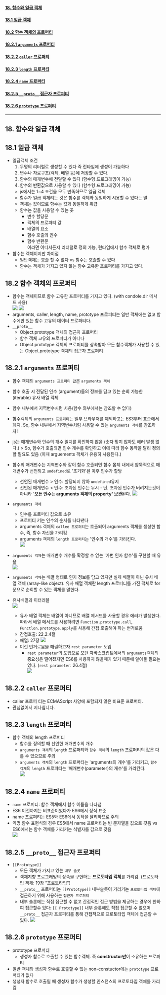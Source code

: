 #### [18. 함수와 일급 객체](#18-함수와-일급-객체-1)

#### [18.1 일급 객체](#181-일급-객체-1)

#### [18.2 함수 객체의 프로퍼티](#182-함수-객체의-프로퍼티-1)

#### [18.2.1 `arguments` 프로퍼티](#1821-arguments-프로퍼티-1)

#### [18.2.2 `caller` 프로퍼티](#1822-caller-프로퍼티-1)

#### [18.2.3 `length` 프로퍼티](#1823-length-프로퍼티-1)

#### [18.2.4 `name` 프로퍼티](#1824-name-프로퍼티-1)

#### [18.2.5 `__proto__` 접근자 프로퍼티](#1825-__proto__-접근자-프로퍼티-1)

#### [18.2.6 `prototype` 프로퍼티](#1826-prototype-프로퍼티-1)

<hr>

## 18. 함수와 일급 객체

## 18.1 일급 객체

- 일급객체 조건
  1. 무명의 리터럴로 생성할 수 있다 즉 런타임에 생성이 가능하다
  2. 변수나 자료구조(객체, 배열 등)에 저장할 수 있다.
  3. 함수의 매개변수에 전달할 수 있다 (함수형 프로그래밍이 가능)
  4. 함수의 반환값으로 사용할 수 있다 (함수형 프로그래밍이 가능)
  - js에서는 1~4 조건을 모두 만족하므로 일급 객체
  - 함수가 일급 객체리는 것은 함수를 객체와 동일하게 시용할 수 있다는 말
  - 객체는 값이므로 함수는 값과 동일하게 취급
  - 함수는 값을 사용할 수 있는 곳
    - 변수 할당문
    - 객체의 프로퍼티 값
    - 배열의 요소
    - 함수 호출의 인수
    - 함수 반환문  
      이라면 어디서든지 리터럴로 정의 가능, 런타임에서 함수 객체로 평가
- 함수는 객체이지만 차이점
  - 일반객체는 호출 할 수 없다 vs 함수는 호출할 수 있다
  - 함수는 객체가 가지고 있지 않는 함수 고유한 프로퍼티를 가지고 있다.

## 18.2 함수 객체의 프로퍼티

- 함수는 객체이므로 함수 고유한 프로퍼티를 가지고 있다. (with condole.dir 메서드 사용)  
  ![](img/2021-03-03-20-19-08.png)
  ![](img/2021-03-03-20-19-46.png)
- arguments, caller, length, name, prototype 프로퍼티는 일반 객체에는 없고 함수에만 있는 함수 고유의 데이터 프로퍼티다.
- `__proto__`
  - Object.prototype 객체의 접근자 프로퍼티
  - 함수 객체 고유의 프로퍼티가 아니다
  - Object.prototype 객체의 프로퍼티를 상속받아 모든 함수객체가 사용할 수 있는 Object.prototype 객체의 접근자 프로퍼티

## 18.2.1 `arguments` 프로퍼티

- 함수 객체의 `arguments 프로퍼티 값`은 `arguments 객체`
- 함수 호출 시 전달된 인수 (argument)들의 정보를 담고 있는 순회 가능한(iterable) 유사 배열 객체
- 함수 내부에서 지역변수처럼 사용(함수 외부에서는 참조할 수 없다)
- 함수객체의 `arguments 프로퍼티`는 일부 브라우저를 제외하고는 ES3부터 표준에서 폐지. So, 함수 내부에서 지역변수처럼 사용할 수 있는 `arguments 객체`를 참조하자!
- js는 매개변수와 인수의 개수 일치를 확인하지 않음 (숫자 맞지 않아도 에러 발생 없다.) > So, 함수가 호출되면 인수 개수를 확인하고 이에 따라 함수 동작을 달리 정의할 필요도 있음 (이때 arguements 객체가 유용히 사용된다.)
- 함수의 매개변수는 지역변수와 같이 함수 호출되면 함수 몸체 내에서 암묵적으로 매개변수가 선언되고 `undefined`로 '초기화'된 이후 인수가 할당
  - 선언된 매개변수 > 인수: 할당되지 않아 `undefined`유지
  - 선언된 매개변수 < 인수: 초과된 인수는 무시 - 단, 초과된 인수가 버려지는것이 아니라 '**모든 인수는 arguments 객체의 property' 보관**된다.
    ![](img/2021-03-03-21-20-42.png)
- `arguments 객체`
  - 인수를 프로퍼티 값으로 소유
  - 프로퍼티 키는 인수의 순서를 나타낸다
  - arguments 객체의 `callee 프로퍼티`는 호출되어 arguments 객체를 생성한 함수, 즉, 함수 자신을 가리킴
  - arguments 객체의 `length 프로퍼티`는 '인수의 개수'를 가리킨다.  
    ![](img/2021-03-03-21-27-55.png)
- `arguments 객체`는 매개변수 개수를 확정할 수 없는 '가변 인자 함수'를 구현할 때 유용  
  ![](img/2021-03-03-21-33-43.png)
- `arguments 객체`는 배열 형태로 인자 정보를 담고 있지만 실제 배열이 아닌 유사 배열 객체 (array-like object). 유사 배열 객체란 length 프로퍼티를 가진 객체로 for 문으로 순회할 수 있는 객체를 말한다.

- 유사배열과 이터러블  
   ![](img/2021-03-03-21-36-07.png)
  - 유사 배열 객체는 배열이 아니므로 배열 메서드를 사용할 경우 에러가 발생한다. 따라서 배열 메서드를 사용하려면 `Function.prototype.call`, `Functlon.prototype.apply`를 사용해 간접 호출해야 하는 번거로움
  - 간접호출: 22.2.4절
  - 배열: 27장
    ![](img/2021-03-03-21-39-27.png)
  - 이런 번거로움을 해결하고자 `rest parameter` 도입
    - `rest parameter`의 도입으로 모던 자바스크립트에서의 `arguments`객체의 중요성은 떨어졌지면 ES6를 사용하지 않을때가 있기 때문에 알아둘 필요는 있다. (`rest parameter`: 26.4절)  
      ![](img/2021-03-03-21-42-09.png)

## 18.2.2 `caller` 프로퍼티

- caller 프로퍼 티는 ECMAScrlpt 사양에 포함되지 않은 비표준 프로퍼티.
- 관심없어서 지나칩니다.

## 18.2.3 `length` 프로퍼티

- 함수 객체의 length 프로퍼티
  - 함수를 정의할 때 선언한 매개변수의 개수
  - `arguments 객체`의 `length` 프로퍼티와 `함수 객체`의 `length` 프로퍼티의 값은 다를 수 있으므로 주의
  - `arguments 객체`의 `length` 프로퍼티는 'arguments의 개수'를 가리키고, `함수 객체`의 `length` 프로퍼티는 '매개변수(parameter)의 개수'를 가리킨다.  
    ![](img/2021-03-03-21-08-54.png)

## 18.2.4 `name` 프로퍼티

- `name` 프로퍼티: 함수 객체에서 함수 이름을 나타냄
- ES6 이전까지는 비표준이었다가 ES6에서 정식 표준
- name 프로퍼티는 ES5와 ES6에서 동작을 달리하므로 주의
- 익명 함수 표현식의 경우 ES5에서 name 프로퍼티는 빈 문자열을 값으로 갖음 vs ES6에서는 함수 객체를 가리키는 식별자를 값으로 갖음  
  ![](img/2021-03-03-21-03-34.png)

## 18.2.5 `__proto__` 접근자 프로퍼티

- `[[Prototype]]`
  - 모든 객체가 가지고 있는 `내부 슬롯`
  - 객체지향 프로그래밍의 상속을 구현하는 **프로토타입 객체**를 가리킴. (프로토타입 객체: 19장 “프로토타입")
  - `__proto__` 프로퍼티는 `[[Prototype]]` 내부슬롯이 가리키는 `프로토타입 객체`에 접근하기 위해 사용하는 `접근자 프로퍼티`
  - 내부 슬롯에는 직접 접근할 수 없고 간접적인 접근 방법을 제공하는 경우에 한하여 접근할수 있다: `[[ Prototype]]` 내부 슬롯에도 직접 접근할 수 없으며 `__proto__` 접근자 프로퍼티를 통해 간접적으로 프로토타입 객체에 접근할 수 있다.
    ![](img/2021-03-03-20-55-42.png)

## 18.2.6 `prototype` 프로퍼티

- prototype 프로퍼티
  - 생성자 함수로 호출할 수 있는 함수객체. 즉 **constructor만**이 소유하는 프로퍼티
- 일반 객체와 생성자 함수로 호출할 수 없는 non-constuctor에는 `prototype` 프로퍼티가 없다
- 생성자 함수로 호출될 때 생성자 함수가 생성할 인스턴스의 프로토타입 객체를 가리킴
